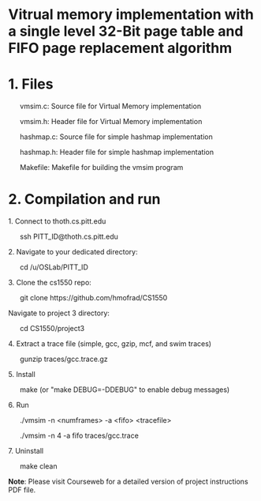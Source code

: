 # Vitrual memory implementation with a single level 32-Bit page table and FIFO page replacement algorithm

# 1. Files
<ul>vmsim.c: Source file for Virtual Memory implementation</ul>
<ul>vmsim.h: Header file for Virtual Memory implementation</ul>
<ul>hashmap.c: Source file for simple hashmap implementation</ul>
<ul>hashmap.h: Header file for simple hashmap implementation </ul>
<ul>Makefile: Makefile for building the vmsim program</ul>

# 2. Compilation and run
<p>1. Connect to thoth.cs.pitt.edu</p>
<ul>ssh PITT_ID@thoth.cs.pitt.edu</ul>
<p>2. Navigate to your dedicated directory:</p>
<ul> cd /u/OSLab/PITT_ID</ul>
<p>3. Clone the cs1550 repo:</p>
<ul> git clone https://github.com/hmofrad/CS1550</ul>
<p>Navigate to project 3 directory:</p>
<ul>cd CS1550/project3</ul>
<p>4. Extract a trace file (simple, gcc, gzip, mcf, and swim traces)</p>
<ul>gunzip traces/gcc.trace.gz</ul>
<p>5. Install</p>
<ul>make (or "make DEBUG=-DDEBUG" to enable debug messages)</ul>
<p>6. Run</p>
<ul>./vmsim -n &lt;numframes&gt; -a &lt;fifo&gt; &lt;tracefile&gt;</ul>
<ul>./vmsim -n 4 -a fifo traces/gcc.trace </ul>
<p>7. Uninstall</p>
<ul>make clean</ul>


<p><b>Note</b>: Please visit Courseweb for a detailed version of project instructions PDF file.</p>
